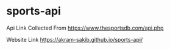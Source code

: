 # sports-api

Api Link Collected From https://www.thesportsdb.com/api.php

Website Link https://akram-sakib.github.io/sports-api/
